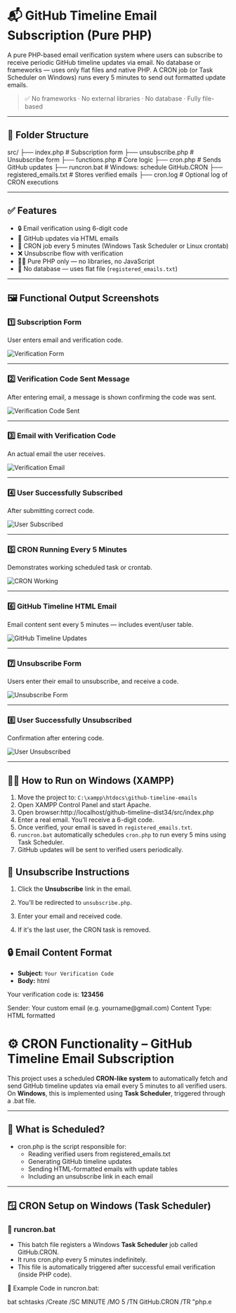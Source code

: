 # 📬 GitHub Timeline Email Subscription (Pure PHP)

A pure PHP-based email verification system where users can subscribe to receive periodic GitHub timeline updates via email. No database or frameworks — uses only flat files and native PHP. A CRON job (or Task Scheduler on Windows) runs every 5 minutes to send out formatted update emails.

> ✅ No frameworks · No external libraries · No database · Fully file-based

---

## 📁 Folder Structure
src/
├── index.php # Subscription form
├── unsubscribe.php # Unsubscribe form
├── functions.php # Core logic
├── cron.php # Sends GitHub updates
├── runcron.bat # Windows: schedule GitHub.CRON
├── registered_emails.txt # Stores verified emails
├── cron.log # Optional log of CRON executions


---

## ✅ Features

- 🔒 Email verification using 6-digit code  
- 📩 GitHub updates via HTML emails  
- 🔁 CRON job every 5 minutes (Windows Task Scheduler or Linux crontab)  
- ❌ Unsubscribe flow with verification  
- 🧑‍💻 Pure PHP only — no libraries, no JavaScript  
- 📜 No database — uses flat file (`registered_emails.txt`)  

---

## 🖼️ Functional Output Screenshots

### 1️⃣ Subscription Form

User enters email and verification code.

![Verification Form](screenshots/verification-form.png)

---

### 2️⃣ Verification Code Sent Message

After entering email, a message is shown confirming the code was sent.

![Verification Code Sent](screenshots/verification-code-sent.png)

---

### 3️⃣ Email with Verification Code

An actual email the user receives.

![Verification Email](screenshots/verification-email.png)

---

### 4️⃣ User Successfully Subscribed

After submitting correct code.

![User Subscribed](screenshots/user-subscribed.png)

---

### 5️⃣ CRON Running Every 5 Minutes

Demonstrates working scheduled task or crontab.

![CRON Working](screenshots/cron-working.png)

---

### 6️⃣ GitHub Timeline HTML Email

Email content sent every 5 minutes — includes event/user table.

![GitHub Timeline Updates](screenshots/github-timeline-updates.png)

---

### 7️⃣ Unsubscribe Form

Users enter their email to unsubscribe, and receive a code.

![Unsubscribe Form](screenshots/unsubscribe-form.png)

---

### 8️⃣ User Successfully Unsubscribed

Confirmation after entering code.

![User Unsubscribed](screenshots/user-unsubscribes-successfully.png)

---

## 🧑‍💻 How to Run on Windows (XAMPP)

1. Move the project to: `C:\xampp\htdocs\github-timeline-emails`
2. Open XAMPP Control Panel and start Apache.
3. Open browser:http://localhost/github-timeline-dist34/src/index.php
4. Enter a real email. You’ll receive a 6-digit code.
5. Once verified, your email is saved in `registered_emails.txt`.
6. `runcron.bat` automatically schedules `cron.php` to run every 5 mins using Task Scheduler.
7. GitHub updates will be sent to verified users periodically.

## 🛑 Unsubscribe Instructions

1. Click the **Unsubscribe** link in the email.

2. You’ll be redirected to `unsubscribe.php`.

3. Enter your email and received code.

4. If it's the last user, the CRON task is removed.

## 🔒 Email Content Format

- **Subject:** `Your Verification Code`
- **Body:**
html
<p>Your verification code is: <strong>123456</strong></p>
Sender: Your custom email (e.g. yourname@gmail.com)
Content Type: HTML formatted

# ⚙️ CRON Functionality – GitHub Timeline Email Subscription

This project uses a scheduled **CRON-like system** to automatically fetch and send GitHub timeline updates via email every 5 minutes to all verified users. On **Windows**, this is implemented using **Task Scheduler**, triggered through a .bat file.

---

## 🧩 What is Scheduled?

- cron.php is the script responsible for:
  - Reading verified users from registered_emails.txt
  - Generating  GitHub timeline updates
  - Sending HTML-formatted emails with update tables
  - Including an unsubscribe link in each email

---

## 🪟 CRON Setup on Windows (Task Scheduler)

### 🔁 runcron.bat

- This batch file registers a Windows **Task Scheduler** job called GitHub.CRON.
- It runs cron.php every 5 minutes indefinitely.
- This file is automatically triggered after successful email verification (inside PHP code).

📄 Example Code in runcron.bat:

bat
schtasks /Create /SC MINUTE /MO 5 /TN GitHub.CRON /TR "php.e


